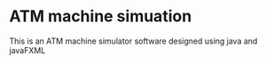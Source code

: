 # ATM machine simuation
 This is an ATM machine simulator software designed using java and javaFXML
